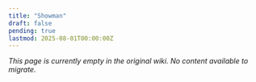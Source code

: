 ```yaml
---
title: "Showman"
draft: false
pending: true
lastmod: 2025-08-01T00:00:00Z
---
```


*This page is currently empty in the original wiki. No content available to migrate.*
